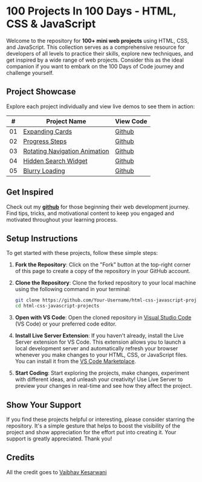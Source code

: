 # 100 Projects In 100 Days - HTML, CSS & JavaScript

Welcome to the repository for **100+ mini web projects** using HTML, CSS, and JavaScript. This collection serves as a comprehensive resource for developers of all levels to practice their skills, explore new techniques, and get inspired by a wide range of web projects. Consider this as the ideal companion if you want to embark on the 100 Days of Code journey and challenge yourself.

## Project Showcase

Explore each project individually and view live demos to see them in action:

|  #  | Project Name                                                           | View Code                |
| :-: | ---------------------------------------------------------------------- | ------------------------ |
| 01 | [Expanding Cards](001-expanding%20cards)                               | [Github](001-expanding%20cards) 
| 02 | [Progress Steps](002-progress%20steps)                                 | [Github](002-progress%20steps)
| 03 | [Rotating Navigation Animation](003-rotating%20navigation)             | [Github](003-rotating%20navigation)
| 04 | [Hidden Search Widget](004-hidden%20search%20widget)                   | [Github](004-hidden%20search%20widget)
| 05 | [Blurry Loading](005-blurry%20loading)                                 | [Github](005-blurry%20loading)

<!-- | 006 | [Scroll Animation](006-scroll%20animation)                             | [Github]()
| 007 | [Split Landing Page](007-split%20landing%20page)                       | [Github]()
| 008 | [Form Wave](008-form%20wave%20animation)                               | [Github]()
| 009 | [Sound Board](009-sound%20board)                                       | [Github]()
| 010 | [Dad Jokes](010-dad%20jokes)                                           | [Github]()
| 011 | [Event Keycodes](011-event%20KeyCodes)                                 | [Github]()
| 012 | [FAQ Collapse](012-FAQ%20collapse)                                     | [Github]()
| 013 | [Random Choice Picker](013-random%20choice%20picker)                   | [Github]()
| 014 | [Animated Navigation](014-animated%20navigation)                       | [Github]()
| 015 | [Incrementing Counter](015-incrementing%20counter)                     | [Github]()
| 016 | [Drink Water](016-drink%20water)                                       | [Github]()
| 017 | [Movie App](017-movie%20app)                                           | [Github]()
| 018 | [Background Slider](018-background%20slider)                           | [Github]()
| 019 | [Theme Clock](019-theme%20clock)                                       | [Github]()
| 020 | [Button Ripple Effect](020-button%20ripple%20effect)                   | [Github]()
| 021 | [Drag N Drop](021-drag%20n%20drop)                                     | [Github]()
| 022 | [Drawing App](022-drawing%20app)                                       | [Github]()
| 023 | [Kinetic Loader](023-kinetic%20loader)                                 | [Github]()
| 024 | [Content Placeholder](024-content%20placeholder)                       | [Github]()
| 025 | [Sticky Navbar](025-sticky%20navigation)                               | [Github]()
| 026 | [Double Vertical Slider](026-double%20vertical%20slider)               | [Github]()
| 027 | [Toast Notification](027-toast%20notification)                           | [Github]()
| 028 | [GitHub Profiles](028-github%20profiles)                                 | [Github]()
| 029 | [Double Click Heart](029-double%20click%20heart)                       | [Github]()
| 030 | [Auto Text Effect](030-auto%20text%20effect)                           | [Github]()
| 031 | [Password Generator](031-password%20generator)                         | [Github]()
| 032 | [Good Cheap Fast](032-good%20cheap%20fast)                             | [Github]()
| 033 | [Notes App](033-notes%20app)                                           | [Github]()
| 034 | [Animated Countdown](034-animated%20countdown)                         | [Github]()
| 035 | [Image Carousel](035-image%20carousel)                                 | [Github]()
| 036 | [Hoverboard](036-hoverboard)                                           | [Github]()
| 037 | [Pokedex](037-pokedex)                                                 | [Github]()
| 038 | [Mobile Tab Navigation](038-mobile%20tab%20navigation)                 | [Github]()
| 039 | [Password Strength Background](039-password%20strength%20background)   | [Github]()
| 040 | [3D Background Boxes](040-3d%20boxes%20background)                     | [Github]()
| 041 | [Verify Account UI](041-verify%20account%20UI)                         | [Github]()
| 042 | [Live User Filter](042-live%20user%20filter)                            | [Github]()
| 043 | [Feedback UI Design](043-feedback%20UI%20design)                       | [Github]()
| 044 | [Custom Range Slider](044-custom%20range%20slider)                     | [Github]()
| 045 | [Netflix Mobile Navigation](045-netflix%20mobile%20navigation)           | [Github]()
| 046 | [Quiz App](046-quiz%20app)                                             | [Github]()
| 047 | [Testimonial Box Switcher](047-testimonial%20box%20switcher)           | [Github]()
| 048 | [Random Image Feed](048-random%20image%20generator)                    | [Github]()
| 049 | [Todo List](049-todo%20list)                                           | [Github]()
| 050 | [Insect Catch Game](050-insect%20catch%20game)                         | [Github]()
| 051 | [Video Background](051-video%20background)                             | [Github]()
| 052 | [Portfolio with CSS Grid](052-portfolio%20grid)                        | [Github]()
| 053 | [Touch Slider](053-touch%20slider)                                     | [Github]()
| 054 | [CSS Loaders](054-css%20loaders)                                       | [Github]()
| 055 | [Glass Dashboard](055-glass%20dashboard)                               | [Github]()
| 056 | [Image Comparison Slider](056-image%20comparison%20slider)             | [Github]()
| 057 | [Parallax Background with SVG](057-parallax%20background%20svg)        | [Github]()
| 058 | [3D Product Card](058-3D%20product%20card)                             | [Github]()
| 059 | [Form Validator](059-form%20validator)                                 | [Github]()
| 060 | [Movie Seat Booking](060-movie%20seat%20booking)                       | [Github]()
| 061 | [Custom Video Player](061-custom%20video%20player)                     | [Github]()
| 062 | [Exchange Rate Calculator](062-exchange%20rate%20calculator)           | [Github]()
| 063 | [DOM Array Methods](063-DOM%20array%20methods)                         | [Github]()
| 064 | [Menu Slider & Modal](064-menu%20slider%20modal)                       | [Github]()
| 065 | [Hangman Game](065-hangman%20game)                                     | [Github]()
| 066 | [Meal Finder](066-meal%20finder)                                        | [Github]()
| 067 | [Expense Tracker](067-expense%20tracker)                               | [Github]()
| 068 | [Music Player](068-music%20player)                                     | [Github]()
| 069 | [Infinite Scroll Posts](069-infinite%20scroll%20posts)                   | [Github]()
| 070 | [Typing Game](070-typing%20game)                                       | [Github]()
| 071 | [Speech Text Reader](071-speech%20text%20reader)                       | [Github]()
| 072 | [Memory Cards](072-memory%20cards)                                     | [Github]()
| 073 | [Lyrics Search App](073-lyrics%20search%20app)                         | [Github]()
| 074 | [Relaxer App](074-relaxer%20app)                                       | [Github]()
| 075 | [Breakout Game](075-breakout%20game)                                   | [Github]()
| 076 | [New Year Countdown](076-new%20year%20countdown)                       | [Github]()
| 077 | [Sortable List](077-sortable%20list)                                   | [Github]()
| 078 | [Speak Number Guessing Game](078-speak%20number%20guessing%20game)     | [Github]()
| 079 | [Creative Agency Website](079-creative%20agency%20website)             | [Github]()
| 080 | [Health Dashboard](080-health%20dashboard)                             | [Github]()
| 081 | [Animated SVG](081-animated%20SVG)                                     | [Github]()
| 082 | [Parallax Landing Page](082-parallax%20landing%20page)                 | [Github]()
| 083 | [Full-Screen Image Slider](083-full%20screen%20image%20slider)         | [Github]()
| 084 | [Fluid Image Lightbox](084-fluid%20image%20lightbox)                    | [Github]()
| 085 | [Sneaker Shop](085-sneaker%20shop)                                     | [Github]()
| 086 | [Coming Soon Page](086-coming%20soon%20page)                           | [Github]()
| 087 | [Sliding Sign In & Sign Up Form](087-sliding%20signin%20signup%20form) | [Github]()
| 088 | [Promo Code](088-promo%20code)                                         | [Github]()
| 089 | [One Color UI](089-one%20color%20UI)                                   | [Github]()
| 090 | [Tooltip](090-tooltip)                                                 | [Github]()
| 091 | [Chat Interface](091-chat%20interface)                                 | [Github]()
| 092 | [Music Streaming Service](092-music%20streaming%20service)             | [Github]()
| 093 | [Creative Portfolio](093-creative%20portfolio)                         | [Github]()
| 094 | [Laptop UI](094-laptop%20UI)                                           | [Github]()
| 095 | [Headphones Product Page](095-headphones%20product%20page)             | [Github]()
| 096 | [Cloud Hosting Service](096-cloud%20hosting%20service)                 | [Github]()
| 097 | [Terminal Style Landing Page](097-terminal%20style%20landing%20page)   | [Github]()
| 098 | [Magazine Layout](098-magazine%20layout)                               | [Github]()
| 099 | [Parallax Website](099-parallax%20website)                             | [Github]()
| 100 | [Hulu Webpage Clone](100-hulu%20webpage%20clone)                       | [Github]()
| 101 | [Cascade Layers](101-cascade%20layers)                                 | [Github]()
| 102 | [Container queries](102-container%20queries)                           | [Github]()
| 103 | [Candy Crush Game](103-Candy-Crush-Game)                               | [Github]()
| 104 | [Archery Game](104-Archery-Game)                                       | [Github]()
| 105 | [Speed Typing Game](105-Speed-Typing-Game)                             | [Github]()
| 106 | [Breakout Game](106-Breakout-Game)                                     | [Github]()
| 107 | [Minesweeper Game](107-Minesweeper-Game)                               | [Github]()
| 108 | [Tower Blocks Game](108-Tower-Blocks-Game)                             | [Github]()
| 109 | [Ping Pong Game](109-Ping-Pong-Game)                                   | [Github]()
| 110 | [Tetris Game](110-Tetris-Game)                                         | [Github]() -->

## Get Inspired

Check out my [**github**](https://github.com/Vaibhav-kesarwani) for those beginning their web development journey. Find tips, tricks, and motivational content to keep you engaged and motivated throughout your learning process.

## Setup Instructions

To get started with these projects, follow these simple steps:

1. **Fork the Repository**: Click on the "Fork" button at the top-right corner of this page to create a copy of the repository in your GitHub account.

2. **Clone the Repository**: Clone the forked repository to your local machine using the following command in your terminal:

   ```bash
   git clone https://github.com/Your-Username/html-css-javascript-projects.git
   cd html-css-javascript-projects
   ```

3. **Open with VS Code**: Open the cloned repository in [Visual Studio Code](https://code.visualstudio.com/) (VS Code) or your preferred code editor.

4. **Install Live Server Extension**: If you haven't already, install the Live Server extension for VS Code. This extension allows you to launch a local development server and automatically refresh your browser whenever you make changes to your HTML, CSS, or JavaScript files. You can install it from the [VS Code Marketplace](https://marketplace.visualstudio.com/items?itemName=ritwickdey.LiveServer).

5. **Start Coding**: Start exploring the projects, make changes, experiment with different ideas, and unleash your creativity! Use Live Server to preview your changes in real-time and see how they affect the project.

## Show Your Support

If you find these projects helpful or interesting, please consider starring the repository. It's a simple gesture that helps to boost the visibility of the project and show appreciation for the effort put into creating it. Your support is greatly appreciated. Thank you!

## Credits

All the credit goes to [Vaibhav Kesarwani](https://github.com/Vaibhav-kesarwani)